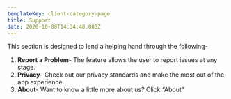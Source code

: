 ```yaml
---
templateKey: client-category-page
title: Support
date: 2020-10-08T14:34:48.083Z
---
```

This section is designed to lend a helping hand through the following-

1. **Report a Problem**- The feature allows the user to report issues at any stage.
2. **Privacy**- Check out our privacy standards and make the most out of the app experience. 
3. **About**- Want to know a little more about us? Click “About”
